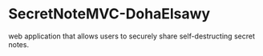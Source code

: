 # SecretNoteMVC-DohaElsawy
web application that allows users to securely share self-destructing secret notes.

